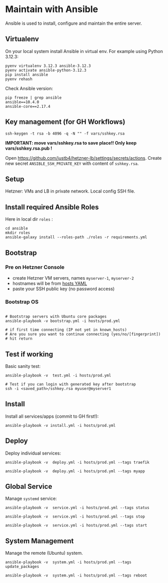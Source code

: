 # Maintain with Ansible

Ansible is used to install, configure and maintain the entire server.

## Virtualenv

On your local system install Ansible in virtual env.
For example using Python 3.12.3:


```
pyenv virtualenv 3.12.3 ansible-3.12.3
pyenv activate ansible-python-3.12.3
pip install ansible
pyenv rehash
```

Check Ansible version:

```
pip freeze | grep ansible
ansible==10.4.0
ansible-core==2.17.4
```

## Key management (for GH Workflows)

```
ssh-keygen -t rsa -b 4096 -q -N "" -f vars/sshkey.rsa

```
**IMPORTANT: move vars/sshkey.rsa to save place!! Only keep vars/sshkey.rsa.pub !**

Open https://github.com/justb4/hetzner-lb/settings/secrets/actions. Create new secret
`ANSIBLE_SSH_PRIVATE_KEY` with content of `sshkey.rsa`.

## Setup

Hetzner: VMs and LB in private network.
Local config SSH file.

## Install required Ansible Roles

Here in local dir `roles` :

```
cd ansible
mkdir roles
ansible-galaxy install --roles-path ./roles -r requirements.yml

```

## Bootstrap

### Pre on Hetzner Console

* create Hetzner VM servers, names `myserver-1`, `myserver-2`
* hostnames will be from [hosts YAML](hosts/prod.yml)
* paste your SSH public key (no password access)

### Bootstrap OS
```

# Bootstrap servers with Ubuntu core packages
ansible-playbook -v bootstrap.yml -i hosts/prod.yml

# if first time connecting (IP not yet in known_hosts)
# Are you sure you want to continue connecting (yes/no/[fingerprint])
# hit return
```

## Test if working

Basic sanity test:

```
ansible-playbook -v  test.yml -i hosts/prod.yml

# Test if you can login with generated key after bootstrap
ssh -i <saved_path>/sshkey.rsa myuser@myserver1
```

## Install

Install all services/apps (commit to GH first!):

```
ansible-playbook -v install.yml -i hosts/prod.yml

```

## Deploy

Deploy individual services:

```
ansible-playbook -v  deploy.yml -i hosts/prod.yml --tags traefik

ansible-playbook -v  deploy.yml -i hosts/prod.yml --tags myapp

```

## Global Service

Manage `systemd` service:

```
ansible-playbook -v  service.yml -i hosts/prod.yml --tags status

ansible-playbook -v  service.yml -i hosts/prod.yml --tags stop

ansible-playbook -v  service.yml -i hosts/prod.yml --tags start

```

## System Management

Manage the remote (Ubuntu) system.

```
ansible-playbook -v  system.yml -i hosts/prod.yml --tags update_packages

ansible-playbook -v  system.yml -i hosts/prod.yml --tags reboot

```
